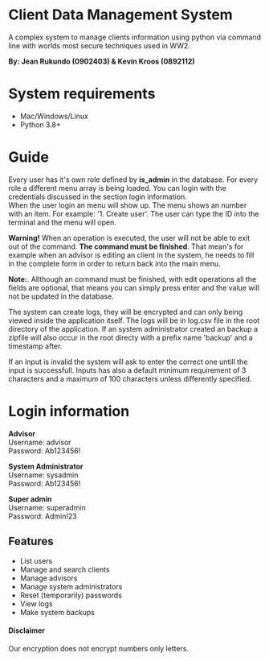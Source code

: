 # Client Data Management System
A complex system to manage clients information using python via command line with worlds most secure techniques used in WW2.

**By: Jean Rukundo (0902403) & Kevin Kroos (0892112)**

# System requirements
- Mac/Windows/Linux
- Python 3.8+

# Guide
Every user has it's own role defined by **is_admin** in the database. For every role a different menu array is being loaded. You can login with the credentials discussed in the section login information.  
When the user login an menu will show up. The menu shows an number with an item. For example: '1. Create user'. The user can type the ID into the terminal and the menu will open.  
  
  
**Warning!**
When an operation is executed, the user will not be able to exit out of the command. **The command must be finished**. That mean's for example when an advisor is editing an client in the system, he needs to fill in the complete form in order to return back into the main menu.  
  
**Note:**. 
Allthough an command must be finished, with edit operations all the fields are optional, that means you can simply press enter and the value will not be updated in the database.
  
  
The system can create logs, they will be encrypted and can only being viewed inside the application itself. The logs will be in log.csv file in the root directory of the application. If an system administrator created an backup a zipfile will also occur in the root directy with a prefix name 'backup' and a timestamp after.  
  
If an input is invalid the system will ask to enter the correct one untill the input is successfull. Inputs has also a default minimum requirement of 3 characters and a maximum of 100 characters unless differently specified.  


# Login information

**Advisor**  
Username: advisor  
Password: Ab123456!   
  
**System Administrator**  
Username: sysadmin  
Password: Ab123456!  
  
**Super admin**  
Username: superadmin  
Password: Admin!23  
  
## Features
- List users
- Manage and search clients 
- Manage advisors
- Manage system administrators
- Reset (temporarily) passwords
- View logs
- Make system backups


#### Disclaimer
Our encryption does not encrypt numbers only letters.
